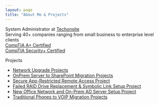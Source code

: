 ```yaml
---
layout: page
title: "About Me & Projects"
---
```


System Administrator at <a href="https://techonsite.com/managed-it-services-in-los-angeles-about-us/" target="_blank">Techonsite</a>  
Serving 40+ companies ranging from small business to enterprise level clients  
<a href="https://www.certmetrics.com/comptia/public/verification.aspx?code=W825SFV9E86PFFCY" target="_blank">CompTIA A+ Certified</a>  
<a href="https://www.certmetrics.com/comptia/public/verification.aspx?code=QVRN3X3W3V60F7G7" target="_blank">CompTIA Security+ Certified</a> 

Projects
- [Network Upgrade Projects](network-project.pdf)
- [OnPrem Server to SharePoint Migration Projects](SharePoint%20Migration%20Project.pdf)
- [Secure App-Restricted Remote Access Project](Project1.pdf)
- [Failed RAID Drive Replacement & Symbolic Link Setup Project](Project2.pdf)
- [New Office Network and On-Prem AD Server Setup Project](Office%20Setup.pdf)
- [Traditional Phones to VOIP Migration Projects](VOIP-Migration.pdf)

